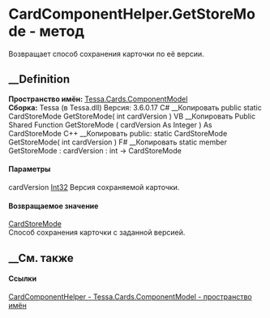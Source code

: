 # CardComponentHelper.GetStoreMode - метод
Возвращает способ сохранения карточки по её версии.
## __Definition
 **Пространство имён:**
[Tessa.Cards.ComponentModel](N_Tessa_Cards_ComponentModel.htm)  
 **Сборка:** Tessa (в Tessa.dll) Версия: 3.6.0.17
C# __Копировать
     public static CardStoreMode GetStoreMode(
    	int cardVersion
    )
VB __Копировать
     Public Shared Function GetStoreMode ( 
    	cardVersion As Integer
    ) As CardStoreMode
C++ __Копировать
     public:
    static CardStoreMode GetStoreMode(
    	int cardVersion
    )
F# __Копировать
     static member GetStoreMode : 
            cardVersion : int -> CardStoreMode 
#### Параметры
cardVersion [Int32](https://learn.microsoft.com/dotnet/api/system.int32)
    Версия сохраняемой карточки.
#### Возвращаемое значение
[CardStoreMode](T_Tessa_Cards_CardStoreMode.htm)  
Способ сохранения карточки с заданной версией.
##  __См. также
#### Ссылки
[CardComponentHelper - ](T_Tessa_Cards_ComponentModel_CardComponentHelper.htm)
[Tessa.Cards.ComponentModel - пространство
имён](N_Tessa_Cards_ComponentModel.htm)
